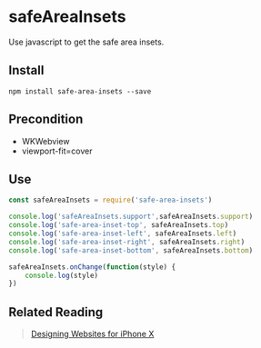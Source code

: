 # safeAreaInsets
Use javascript to get the safe area insets.

## Install
```
npm install safe-area-insets --save
```

## Precondition
* WKWebview
* viewport-fit=cover

## Use
```js
const safeAreaInsets = require('safe-area-insets')

console.log('safeAreaInsets.support',safeAreaInsets.support)
console.log('safe-area-inset-top', safeAreaInsets.top)
console.log('safe-area-inset-left', safeAreaInsets.left)
console.log('safe-area-inset-right', safeAreaInsets.right)
console.log('safe-area-inset-bottom', safeAreaInsets.bottom)

safeAreaInsets.onChange(function(style) {
    console.log(style)
})
```

## Related Reading
>[Designing Websites for iPhone X](https://webkit.org/blog/7929/designing-websites-for-iphone-x/)